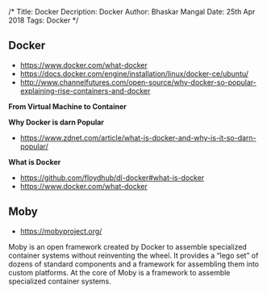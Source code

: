 /*
Title: Docker
Decription: Docker
Author: Bhaskar Mangal
Date: 25th Apr 2018
Tags: Docker
*/

## Docker
- https://www.docker.com/what-docker
- https://docs.docker.com/engine/installation/linux/docker-ce/ubuntu/
- http://www.channelfutures.com/open-source/why-docker-so-popular-explaining-rise-containers-and-docker

**From Virtual Machine to Container**

**Why Docker is darn Popular**
- https://www.zdnet.com/article/what-is-docker-and-why-is-it-so-darn-popular/

**What is Docker**
- https://github.com/floydhub/dl-docker#what-is-docker
- https://www.docker.com/what-docker

## Moby
- https://mobyproject.org/

Moby is an open framework created by Docker to assemble specialized container systems without reinventing the wheel. It provides a “lego set” of dozens of standard components and a framework for assembling them into custom platforms. At the core of Moby is a framework to assemble specialized container systems.